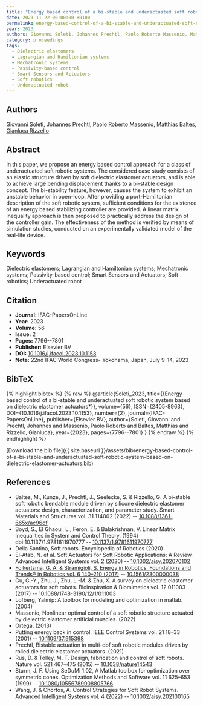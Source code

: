 ```yaml
---
title: "Energy based control of a bi-stable and underactuated soft robotic system based on dielectric elastomer actuators"
date: 2023-11-22 00:00:00 +0100
permalink: energy-based-control-of-a-bi-stable-and-underactuated-soft-robotic-system-based-on-dielectric-elastomer-actuators
year: 2023
authors: Giovanni Soleti, Johannes Prechtl, Paolo Roberto Massenio, Matthias Baltes, Gianluca Rizzello
category: proceedings
tags:
  - Dielectric elastomers
  - Lagrangian and Hamiltonian systems
  - Mechatronic systems
  - Passivity-based control
  - Smart Sensors and Actuators
  - Soft robotics
  - Underactuated robot
---
```

 
## Authors
[Giovanni Soleti](authors/giovanni-soleti), [Johannes Prechtl](authors/johannes-prechtl), [Paolo Roberto Massenio](authors/paolo-roberto-massenio), [Matthias Baltes](authors/matthias-baltes), [Gianluca Rizzello](authors/gianluca-rizzello)
 
## Abstract
In this paper, we propose an energy based control approach for a class of underactuated soft robotic systems. The considered case study consists of an elastic structure driven by soft dielectric elastomer actuators, and is able to achieve large bending displacement thanks to a bi-stable design concept. The bi-stability feature, however, causes the system to exhibit an unstable behavior in open-loop. After providing a port-Hamiltonian description of the soft robotic system, sufficient conditions for the existence of an energy based stabilizing controller are provided. A linear matrix inequality approach is then proposed to practically address the design of the controller gain. The effectiveness of the method is verified by means of simulation studies, conducted on an experimentally validated model of the real-life device.
 
## Keywords
Dielectric elastomers; Lagrangian and Hamiltonian systems; Mechatronic systems; Passivity-based control; Smart Sensors and Actuators; Soft robotics; Underactuated robot
 
## Citation
- **Journal:** IFAC-PapersOnLine
- **Year:** 2023
- **Volume:** 56
- **Issue:** 2
- **Pages:** 7796--7801
- **Publisher:** Elsevier BV
- **DOI:** [10.1016/j.ifacol.2023.10.1153](https://doi.org/10.1016/j.ifacol.2023.10.1153)
- **Note:** 22nd IFAC World Congress- Yokohama, Japan, July 9-14, 2023
 
## BibTeX
{% highlight bibtex %}
{% raw %}
@article{Soleti_2023,
  title={{Energy based control of a bi-stable and underactuated soft robotic system based on dielectric elastomer actuators*}},
  volume={56},
  ISSN={2405-8963},
  DOI={10.1016/j.ifacol.2023.10.1153},
  number={2},
  journal={IFAC-PapersOnLine},
  publisher={Elsevier BV},
  author={Soleti, Giovanni and Prechtl, Johannes and Massenio, Paolo Roberto and Baltes, Matthias and Rizzello, Gianluca},
  year={2023},
  pages={7796--7801}
}
{% endraw %}
{% endhighlight %}
 
[Download the bib file]({{ site.baseurl }}/assets/bib/energy-based-control-of-a-bi-stable-and-underactuated-soft-robotic-system-based-on-dielectric-elastomer-actuators.bib)
 
## References
- Baltes, M., Kunze, J., Prechtl, J., Seelecke, S. & Rizzello, G. A bi-stable soft robotic bendable module driven by silicone dielectric elastomer actuators: design, characterization, and parameter study. Smart Materials and Structures vol. 31 114002 (2022) -- [10.1088/1361-665x/ac96df](https://doi.org/10.1088/1361-665x/ac96df)
- Boyd, S., El Ghaoui, L., Feron, E. & Balakrishnan, V. Linear Matrix Inequalities in System and Control Theory. (1994) doi:10.1137/1.9781611970777 -- [10.1137/1.9781611970777](https://doi.org/10.1137/1.9781611970777)
- Della Santina, Soft robots. Encyclopedia of Robotics (2020)
- El-Atab, N. et al. Soft Actuators for Soft Robotic Applications: A Review. Advanced Intelligent Systems vol. 2 (2020) -- [10.1002/aisy.202070102](https://doi.org/10.1002/aisy.202070102)
- [Folkertsma, G. A. & Stramigioli, S. Energy in Robotics. Foundations and Trends® in Robotics vol. 6 140–210 (2017)](energy-in-robotics) -- [10.1561/2300000038](https://doi.org/10.1561/2300000038)
- Gu, G.-Y., Zhu, J., Zhu, L.-M. & Zhu, X. A survey on dielectric elastomer actuators for soft robots. Bioinspiration &amp; Biomimetics vol. 12 011003 (2017) -- [10.1088/1748-3190/12/1/011003](https://doi.org/10.1088/1748-3190/12/1/011003)
- Lofberg, Yalmip: A toolbox for modeling and optimization in matlab. (2004)
- Massenio, Nonlinear optimal control of a soft robotic structure actuated by dielectric elastomer artificial muscles. (2022)
- Ortega, (2013)
- Putting energy back in control. IEEE Control Systems vol. 21 18–33 (2001) -- [10.1109/37.915398](https://doi.org/10.1109/37.915398)
- Prechtl, Bistable actuation in multi-dof soft robotic modules driven by rolled dielectric elastomer actuators. (2021)
- Rus, D. & Tolley, M. T. Design, fabrication and control of soft robots. Nature vol. 521 467–475 (2015) -- [10.1038/nature14543](https://doi.org/10.1038/nature14543)
- Sturm, J. F. Using SeDuMi 1.02, A Matlab toolbox for optimization over symmetric cones. Optimization Methods and Software vol. 11 625–653 (1999) -- [10.1080/10556789908805766](https://doi.org/10.1080/10556789908805766)
- Wang, J. & Chortos, A. Control Strategies for Soft Robot Systems. Advanced Intelligent Systems vol. 4 (2022) -- [10.1002/aisy.202100165](https://doi.org/10.1002/aisy.202100165)


